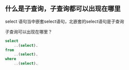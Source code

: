 ## 什么是子查询，子查询都可以出现在哪里

select 语句当中嵌套select语句，北嵌套的select语句是子查询

子查询可以出现在哪里？

```sql
select 
	..(select).
from 
	..(select).
where
	..(select).
```





